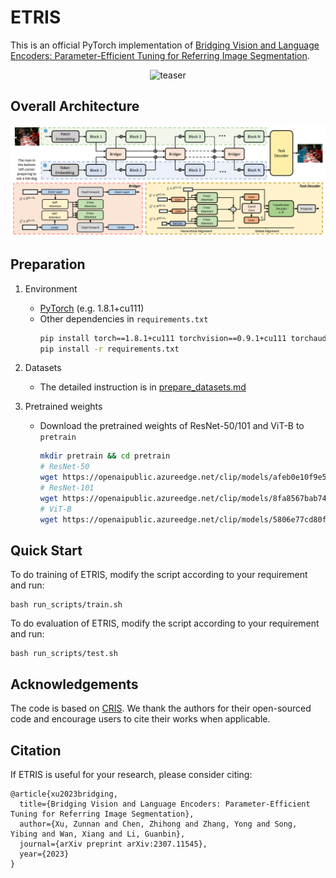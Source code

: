 # ETRIS

This is an official PyTorch implementation of [Bridging Vision and Language Encoders: Parameter-Efficient Tuning for Referring Image Segmentation](https://arxiv.org/abs/2307.11545).


<div align="center" width="300px" height="400px">
<img src="img/demo.gif" alt="teaser" height="280px" />
</div>

## Overall Architecture

<img src="img/arch.png">

## Preparation

1. Environment
    - [PyTorch](www.pytorch.org) (e.g. 1.8.1+cu111)
    - Other dependencies in `requirements.txt`
       ```bash
       pip install torch==1.8.1+cu111 torchvision==0.9.1+cu111 torchaudio==0.8.1 -f https://download.pytorch.org/whl/torch_stable.html
       pip install -r requirements.txt
       ```
2. Datasets
    - The detailed instruction is in [prepare_datasets.md](tools/prepare_datasets.md)

3. Pretrained weights
    - Download the pretrained weights of ResNet-50/101 and ViT-B to `pretrain`
       ```bash
       mkdir pretrain && cd pretrain
       # ResNet-50
       wget https://openaipublic.azureedge.net/clip/models/afeb0e10f9e5a86da6080e35cf09123aca3b358a0c3e3b6c78a7b63bc04b6762/RN50.pt
       # ResNet-101
       wget https://openaipublic.azureedge.net/clip/models/8fa8567bab74a42d41c5915025a8e4538c3bdbe8804a470a72f30b0d94fab599/RN101.pt
       # ViT-B
       wget https://openaipublic.azureedge.net/clip/models/5806e77cd80f8b59890b7e101eabd078d9fb84e6937f9e85e4ecb61988df416f/ViT-B-16.pt
       ```

## Quick Start

To do training of ETRIS, modify the script according to your requirement and run:

```
bash run_scripts/train.sh
```

To do evaluation of ETRIS, modify the script according to your requirement and run:

```
bash run_scripts/test.sh
```

## Acknowledgements
The code is based on [CRIS](https://github.com/DerrickWang005/CRIS.pytorch). We thank the authors for their open-sourced code and encourage users to cite their works when applicable.

## Citation
If ETRIS is useful for your research, please consider citing:
```angular2html
@article{xu2023bridging,
  title={Bridging Vision and Language Encoders: Parameter-Efficient Tuning for Referring Image Segmentation},
  author={Xu, Zunnan and Chen, Zhihong and Zhang, Yong and Song, Yibing and Wan, Xiang and Li, Guanbin},
  journal={arXiv preprint arXiv:2307.11545},
  year={2023}
}
```
